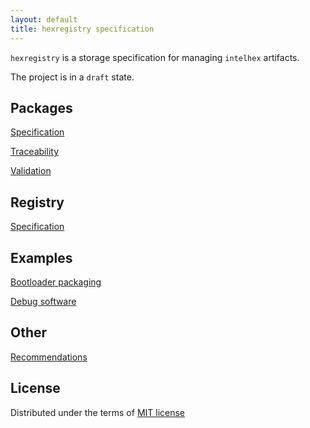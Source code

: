 ```yaml
---
layout: default
title: hexregistry specification
---
```


`hexregistry` is a storage specification for managing `intelhex` artifacts.

The project is in a `draft` state.

## Packages

[Specification](package/package-spec.md)

[Traceability](package/package-traceability.md)

[Validation](package/package-validation.md)

## Registry

[Specification](registry/registry-spec.md)

## Examples

[Bootloader packaging](examples/bootloader-application.md)

[Debug software](examples/debug-software.md)

## Other

[Recommendations](recommendations.md)

## License

Distributed under the terms of [MIT license](https://opensource.org/licenses/MIT)
